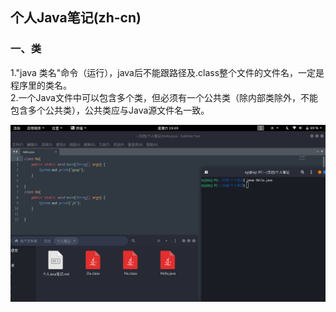 ##  个人Java笔记(zh-cn)  
###  一、类  
1."java 类名"命令（运行），java后不能跟路径及.class整个文件的文件名，一定是程序里的类名。  
2.一个Java文件中可以包含多个类，但必须有一个公共类（除内部类除外，不能包含多个公共类），公共类应与Java源文件名一致。  
  
![多个类](https://github.com/QuestionMark001/JavaEx/blob/main/Java%E4%B8%AA%E4%BA%BA%E7%AC%94%E8%AE%B0(zh-cn)/%E5%A4%9A%E4%B8%AA%E7%B1%BB.png "多个类")  
  
